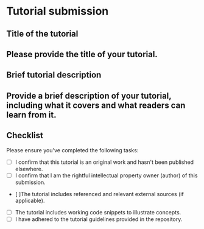 # Tutorial submission

## Title of the tutorial
Please provide the title of your tutorial.
- 

## Brief tutorial description
Provide a brief description of your tutorial, including what it covers and what readers can learn from it.
- 

## Checklist
Please ensure you've completed the following tasks:

- [ ] I confirm that this tutorial is an original work and hasn't been published elsewhere.
- [ ] I confirm that I am the rightful intellectual property owner (author) of this submission.
- [ ]The tutorial includes referenced and relevant external sources (if applicable).
- [ ] The tutorial includes working code snippets to illustrate concepts.
- [ ] I have adhered to the tutorial guidelines provided in the repository.